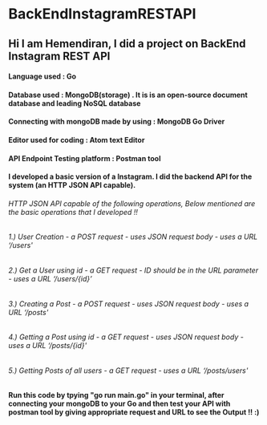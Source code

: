 # BackEndInstagramRESTAPI
## Hi I am Hemendiran, I did a project on BackEnd Instagram REST API
#### Language used : Go     
#### Database used : MongoDB(storage) . It is is an open-source document database and leading NoSQL database
#### Connecting with mongoDB made by using : MongoDB Go Driver
#### Editor used for coding : Atom text Editor     
#### API Endpoint Testing platform : Postman tool
#### I developed a basic version of a Instagram. I did the backend API for the system (an HTTP JSON API capable). 
######  HTTP JSON API capable of the following operations, Below mentioned are the basic operations that I developed !!
###### 1.) User Creation - a POST request - uses JSON request body - uses a URL  ‘/users'
###### 2.) Get a User using id - a GET request - ID should be in the URL parameter - uses a URL ‘/users/{id}’
###### 3.) Creating a Post - a POST request - uses JSON request body - uses a URL ‘/posts'
###### 4.) Getting a Post using id - a GET request - uses JSON request body - uses a URL ‘/posts/{id}'
###### 5.) Getting Posts of all users - a GET request - uses a URL ‘/posts/users'

#### Run this code by tpying "go run main.go" in your terminal, after connecting your mongoDB to your Go and then test your API with postman tool by giving appropriate request and URL to see the Output !!  :)
